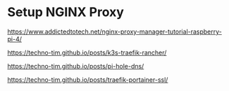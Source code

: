 # Setup NGINX Proxy
https://www.addictedtotech.net/nginx-proxy-manager-tutorial-raspberry-pi-4/


https://techno-tim.github.io/posts/k3s-traefik-rancher/

https://techno-tim.github.io/posts/pi-hole-dns/

https://techno-tim.github.io/posts/traefik-portainer-ssl/
